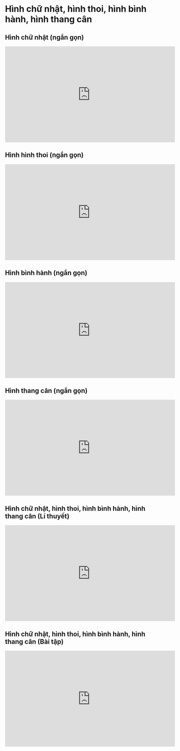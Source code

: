# Hình chữ nhật, hình thoi, hình bình hành, hình thang cân
## Hình chữ nhật (ngắn gọn)
<iframe width="560" height="315" src="https://www.youtube.com/embed/hxbdtCKKtAI?si=S-jRxOdAcWLAO8wj" title="YouTube video player" frameborder="0" allow="accelerometer; autoplay; clipboard-write; encrypted-media; gyroscope; picture-in-picture; web-share" referrerpolicy="strict-origin-when-cross-origin" allowfullscreen></iframe>

## Hình hình thoi (ngắn gọn)
<iframe width="560" height="315" src="https://www.youtube.com/embed/0JuNKjiV5o4?si=ZSab2udBYMBLAFtM" title="YouTube video player" frameborder="0" allow="accelerometer; autoplay; clipboard-write; encrypted-media; gyroscope; picture-in-picture; web-share" referrerpolicy="strict-origin-when-cross-origin" allowfullscreen></iframe>

## Hình bình hành (ngắn gọn)
<iframe width="560" height="315" src="https://www.youtube.com/embed/CudQGkTKFA8?si=vfJlMw0cIl5O9Nps" title="YouTube video player" frameborder="0" allow="accelerometer; autoplay; clipboard-write; encrypted-media; gyroscope; picture-in-picture; web-share" referrerpolicy="strict-origin-when-cross-origin" allowfullscreen></iframe>

## Hình thang cân (ngắn gọn)
<iframe width="560" height="315" src="https://www.youtube.com/embed/HpRJK8TODRQ?si=PHvAA4KA98KSkbgm" title="YouTube video player" frameborder="0" allow="accelerometer; autoplay; clipboard-write; encrypted-media; gyroscope; picture-in-picture; web-share" referrerpolicy="strict-origin-when-cross-origin" allowfullscreen></iframe>

## Hình chữ nhật, hình thoi, hình bình hành, hình thang cân (Lí thuyết)
<iframe width="560" height="315" src="https://www.youtube.com/embed/tJ_yTnrJXPY?si=BCb2skDsd7s2hMNB" title="YouTube video player" frameborder="0" allow="accelerometer; autoplay; clipboard-write; encrypted-media; gyroscope; picture-in-picture; web-share" referrerpolicy="strict-origin-when-cross-origin" allowfullscreen></iframe>

## Hình chữ nhật, hình thoi, hình bình hành, hình thang cân (Bài tập)
<iframe width="560" height="315" src="https://www.youtube.com/embed/exkx1GF4Vm8?si=yXETeofRqcbi_ew-" title="YouTube video player" frameborder="0" allow="accelerometer; autoplay; clipboard-write; encrypted-media; gyroscope; picture-in-picture; web-share" referrerpolicy="strict-origin-when-cross-origin" allowfullscreen></iframe>

